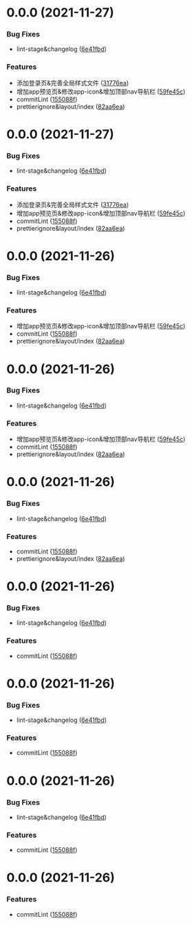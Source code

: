# 0.0.0 (2021-11-27)


### Bug Fixes

* lint-stage&changelog ([6e41fbd](https://github.com/Shideshanxx/vue-tsx-admin/commit/6e41fbd991f8a87fd0db9104d014383e8a897e2a))


### Features

* 添加登录页&完善全局样式文件 ([31776ea](https://github.com/Shideshanxx/vue-tsx-admin/commit/31776ea59852c7810fa80b6cf0b73a189d959deb))
* 增加app预览页&修改app-icon&增加顶部nav导航栏 ([59fe45c](https://github.com/Shideshanxx/vue-tsx-admin/commit/59fe45cb9017f303fcd4a859c45bca77c9e39f00))
* commitLint ([155088f](https://github.com/Shideshanxx/vue-tsx-admin/commit/155088f4a406129cf347525e2aef53184569bf9e))
* prettierignore&layout/index ([82aa6ea](https://github.com/Shideshanxx/vue-tsx-admin/commit/82aa6ea6c1f9ea3e49aad3ad97bdf16f22bf72a0))



# 0.0.0 (2021-11-27)


### Bug Fixes

* lint-stage&changelog ([6e41fbd](https://github.com/Shideshanxx/vue-tsx-admin/commit/6e41fbd991f8a87fd0db9104d014383e8a897e2a))


### Features

* 添加登录页&完善全局样式文件 ([31776ea](https://github.com/Shideshanxx/vue-tsx-admin/commit/31776ea59852c7810fa80b6cf0b73a189d959deb))
* 增加app预览页&修改app-icon&增加顶部nav导航栏 ([59fe45c](https://github.com/Shideshanxx/vue-tsx-admin/commit/59fe45cb9017f303fcd4a859c45bca77c9e39f00))
* commitLint ([155088f](https://github.com/Shideshanxx/vue-tsx-admin/commit/155088f4a406129cf347525e2aef53184569bf9e))
* prettierignore&layout/index ([82aa6ea](https://github.com/Shideshanxx/vue-tsx-admin/commit/82aa6ea6c1f9ea3e49aad3ad97bdf16f22bf72a0))



# 0.0.0 (2021-11-26)


### Bug Fixes

* lint-stage&changelog ([6e41fbd](https://github.com/Shideshanxx/vue-tsx-admin/commit/6e41fbd991f8a87fd0db9104d014383e8a897e2a))


### Features

* 增加app预览页&修改app-icon&增加顶部nav导航栏 ([59fe45c](https://github.com/Shideshanxx/vue-tsx-admin/commit/59fe45cb9017f303fcd4a859c45bca77c9e39f00))
* commitLint ([155088f](https://github.com/Shideshanxx/vue-tsx-admin/commit/155088f4a406129cf347525e2aef53184569bf9e))
* prettierignore&layout/index ([82aa6ea](https://github.com/Shideshanxx/vue-tsx-admin/commit/82aa6ea6c1f9ea3e49aad3ad97bdf16f22bf72a0))



# 0.0.0 (2021-11-26)


### Bug Fixes

* lint-stage&changelog ([6e41fbd](https://github.com/Shideshanxx/vue-tsx-admin/commit/6e41fbd991f8a87fd0db9104d014383e8a897e2a))


### Features

* 增加app预览页&修改app-icon&增加顶部nav导航栏 ([59fe45c](https://github.com/Shideshanxx/vue-tsx-admin/commit/59fe45cb9017f303fcd4a859c45bca77c9e39f00))
* commitLint ([155088f](https://github.com/Shideshanxx/vue-tsx-admin/commit/155088f4a406129cf347525e2aef53184569bf9e))
* prettierignore&layout/index ([82aa6ea](https://github.com/Shideshanxx/vue-tsx-admin/commit/82aa6ea6c1f9ea3e49aad3ad97bdf16f22bf72a0))



# 0.0.0 (2021-11-26)


### Bug Fixes

* lint-stage&changelog ([6e41fbd](https://github.com/Shideshanxx/vue-tsx-admin/commit/6e41fbd991f8a87fd0db9104d014383e8a897e2a))


### Features

* commitLint ([155088f](https://github.com/Shideshanxx/vue-tsx-admin/commit/155088f4a406129cf347525e2aef53184569bf9e))
* prettierignore&layout/index ([82aa6ea](https://github.com/Shideshanxx/vue-tsx-admin/commit/82aa6ea6c1f9ea3e49aad3ad97bdf16f22bf72a0))



# 0.0.0 (2021-11-26)


### Bug Fixes

* lint-stage&changelog ([6e41fbd](https://github.com/Shideshanxx/vue-tsx-admin/commit/6e41fbd991f8a87fd0db9104d014383e8a897e2a))


### Features

* commitLint ([155088f](https://github.com/Shideshanxx/vue-tsx-admin/commit/155088f4a406129cf347525e2aef53184569bf9e))



# 0.0.0 (2021-11-26)


### Bug Fixes

* lint-stage&changelog ([6e41fbd](https://github.com/Shideshanxx/vue-tsx-admin/commit/6e41fbd991f8a87fd0db9104d014383e8a897e2a))


### Features

* commitLint ([155088f](https://github.com/Shideshanxx/vue-tsx-admin/commit/155088f4a406129cf347525e2aef53184569bf9e))



# 0.0.0 (2021-11-26)


### Bug Fixes

* lint-stage&changelog ([6e41fbd](https://github.com/Shideshanxx/vue-tsx-admin/commit/6e41fbd991f8a87fd0db9104d014383e8a897e2a))


### Features

* commitLint ([155088f](https://github.com/Shideshanxx/vue-tsx-admin/commit/155088f4a406129cf347525e2aef53184569bf9e))



# 0.0.0 (2021-11-26)


### Features

* commitLint ([155088f](https://github.com/Shideshanxx/vue-tsx-admin/commit/155088f4a406129cf347525e2aef53184569bf9e))




